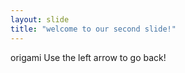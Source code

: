 ```yaml
---
layout: slide 
title: "welcome to our second slide!"
---
```

origami
Use the left arrow to go back!
